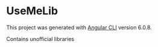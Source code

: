 # UseMeLib

This project was generated with [Angular CLI](https://github.com/angular/angular-cli) version 6.0.8.

Contains unofficial libraries